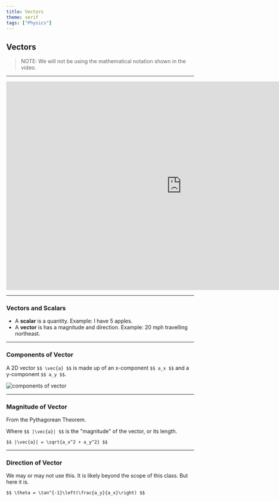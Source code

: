 ```yaml
---
title: Vectors
theme: serif
tags: ["Physics"]
---
```


<style>
.katex-display, .katex-display>.katex, .katex-display>.katex>.katex-html {
    display: unset !important; 
}
</style>

## Vectors

> NOTE: We will not be using the mathematical notation shown in the video.

---

<iframe width="940" height="560"  style="display: block; margin: 0 auto;" src="https://www.youtube-nocookie.com/embed/ml4NSzCQobk?si=g27ZfyfjCwsCZ7ZP" title="YouTube video player" frameborder="0" allow="accelerometer; autoplay; clipboard-write; encrypted-media; gyroscope; picture-in-picture; web-share" allowfullscreen></iframe>

---

### Vectors and Scalars

- A **scalar** is a quantity. Example: I have 5 apples.
- A **vector** is has a magnitude and direction. Example: 20 mph travelling northeast.

---

### Components of Vector

A 2D vector `$$ \vec{a} $$` is made up of an x-component `$$ a_x $$` and a y-component `$$ a_y $$`.

![components of vector](/assets/slides/vectorcomp.png)

---

### Magnitude of Vector

From the Pythagorean Theorem.

Where `$$ |\vec{a}| $$` is the "magnitude" of the vector, or its length.

`$$ |\vec{a}| = \sqrt{a_x^2 + a_y^2} $$`

---

### Direction of Vector

We may or may not use this. It is likely beyond the scope of this class. But here it is.

`$$ \theta = \tan^{-1}\left(\frac{a_y}{a_x}\right) $$`
